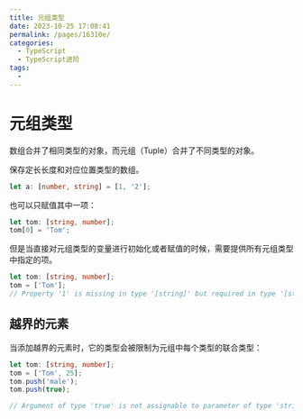 ```yaml
---
title: 元组类型
date: 2023-10-25 17:08:41
permalink: /pages/16310e/
categories:
  - TypeScript
  - TypeScript进阶
tags:
  -
---
```


# 元组类型

数组合并了相同类型的对象，而元组（Tuple）合并了不同类型的对象。

保存定长长度和对应位置类型的数组。

```ts
let a: [number, string] = [1, '2'];
```

也可以只赋值其中一项：

```ts
let tom: [string, number];
tom[0] = 'Tom';
```

但是当直接对元组类型的变量进行初始化或者赋值的时候，需要提供所有元组类型中指定的项。

```ts
let tom: [string, number];
tom = ['Tom'];
// Property '1' is missing in type '[string]' but required in type '[string, number]'.
```

## 越界的元素

当添加越界的元素时，它的类型会被限制为元组中每个类型的联合类型：

```ts
let tom: [string, number];
tom = ['Tom', 25];
tom.push('male');
tom.push(true);

// Argument of type 'true' is not assignable to parameter of type 'string | number'.
```
